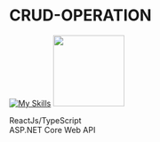 # CRUD-OPERATION

[![My Skills](https://skills.thijs.gg/icons?i=react,ts)](https://skills.thijs.gg)
<img src="https://user-images.githubusercontent.com/25181517/121405754-b4f48f80-c95d-11eb-8893-fc325bde617f.png" width="128"/>




ReactJs/TypeScript <br />
ASP.NET Core Web API
